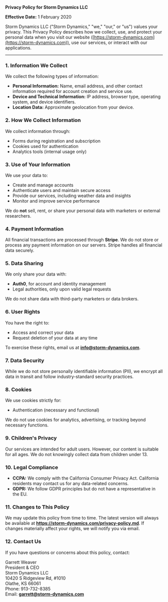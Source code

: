 **Privacy Policy for Storm Dynamics LLC**

**Effective Date:** 1 February 2020

Storm Dynamics LLC ("Storm Dynamics," "we," "our," or "us") values your privacy. This Privacy Policy describes how we collect, use, and protect your personal data when you visit our website ([https://storm-dynamics.com](https://storm-dynamics.com)), use our services, or interact with our applications.

---

### 1. Information We Collect
We collect the following types of information:
- **Personal Information:** Name, email address, and other contact information required for account creation and service use.
- **Device and Technical Information:** IP address, browser type, operating system, and device identifiers.
- **Location Data:** Approximate geolocation from your device.

### 2. How We Collect Information
We collect information through:
- Forms during registration and subscription
- Cookies used for authentication
- Analytics tools (internal usage only)

### 3. Use of Your Information
We use your data to:
- Create and manage accounts
- Authenticate users and maintain secure access
- Provide our services, including weather data and insights
- Monitor and improve service performance

We do **not** sell, rent, or share your personal data with marketers or external researchers.

### 4. Payment Information
All financial transactions are processed through **Stripe**. We do not store or process any payment information on our servers. Stripe handles all financial data securely.

### 5. Data Sharing
We only share your data with:
- **Auth0**, for account and identity management
- Legal authorities, only upon valid legal requests

We do not share data with third-party marketers or data brokers.

### 6. User Rights
You have the right to:
- Access and correct your data
- Request deletion of your data at any time

To exercise these rights, email us at **info@storm-dynamics.com**.

### 7. Data Security
While we do not store personally identifiable information (PII), we encrypt all data in transit and follow industry-standard security practices.

### 8. Cookies
We use cookies strictly for:
- Authentication (necessary and functional)

We do not use cookies for analytics, advertising, or tracking beyond necessary functions.

### 9. Children's Privacy
Our services are intended for adult users. However, our content is suitable for all ages. We do not knowingly collect data from children under 13.

### 10. Legal Compliance
- **CCPA:** We comply with the California Consumer Privacy Act. California residents may contact us for any data-related concerns.
- **GDPR:** We follow GDPR principles but do not have a representative in the EU.

### 11. Changes to This Policy
We may update this policy from time to time. The latest version will always be available at **https://storm-dynamics.com/privacy-policy.md**. If changes materially affect your rights, we will notify you via email.

### 12. Contact Us
If you have questions or concerns about this policy, contact:

Garrett Weaver  
President & CEO  
Storm Dynamics LLC  
10420 S Ridgeview Rd, #1010  
Olathe, KS 66061  
Phone: 913-732-8385  
Email: **garrett@storm-dynamics.com**
